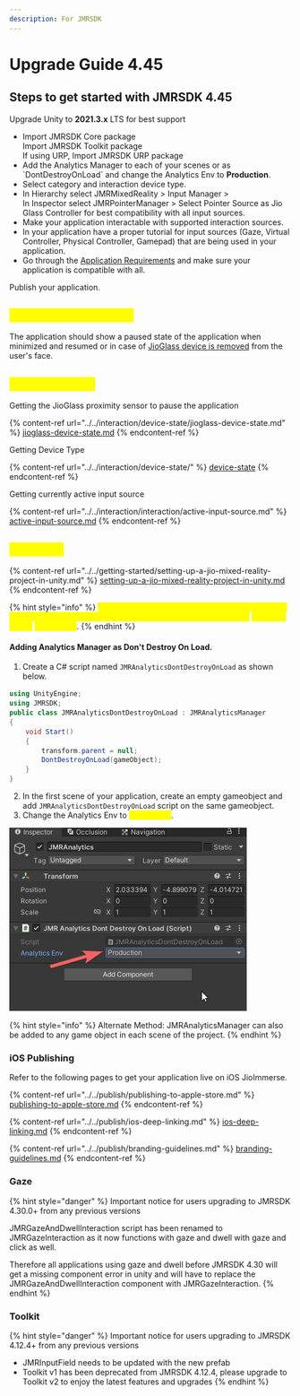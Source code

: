 ```yaml
---
description: For JMRSDK
---
```


# Upgrade Guide 4.45

## Steps to get started with JMRSDK 4.45

Upgrade Unity to **2021.3.x** LTS for best support

* Import JMRSDK Core package\
  Import JMRSDK Toolkit package\
  If using URP, Import JMRSDK URP package
* Add the Analytics Manager to each of your scenes or as \`DontDestroyOnLoad\` and change the Analytics Env to **Production**.
* Select category and interaction device type.
* In Hierarchy select JMRMixedReality > Input Manager > \
  In Inspector select JMRPointerManager > Select Pointer Source as Jio Glass Controller for best compatibility with all input sources.
* Make your application interactable with supported interaction sources.
* In your application have a proper tutorial for input sources (Gaze, Virtual Controller, Physical Controller, Gamepad) that are being used in your application.&#x20;
* Go through the [Application Requirements](../application-requirements.md) and make sure your application is compatible with all.

Publish your application.

## <mark style="color:yellow;">JioGlass Device State</mark>

The application should show a paused state of the application when minimized and resumed or in case of [JioGlass device is removed](../../interaction/device-state/#jioglass-methods) from the user's face.

## <mark style="color:yellow;">Important APIs</mark>

Getting the JioGlass proximity sensor to pause the application

{% content-ref url="../../interaction/device-state/jioglass-device-state.md" %}
[jioglass-device-state.md](../../interaction/device-state/jioglass-device-state.md)
{% endcontent-ref %}

Getting Device Type

{% content-ref url="../../interaction/device-state/" %}
[device-state](../../interaction/device-state/)
{% endcontent-ref %}

Getting currently active input source

{% content-ref url="../../interaction/interaction/active-input-source.md" %}
[active-input-source.md](../../interaction/interaction/active-input-source.md)
{% endcontent-ref %}

## <mark style="color:yellow;">Analytics</mark>

{% content-ref url="../../getting-started/setting-up-a-jio-mixed-reality-project-in-unity.md" %}
[setting-up-a-jio-mixed-reality-project-in-unity.md](../../getting-started/setting-up-a-jio-mixed-reality-project-in-unity.md)
{% endcontent-ref %}

{% hint style="info" %}
<mark style="color:yellow;">This is compulsory to add the analytics manager to each of your scenes or as \`Dont destroy on load\` and change the</mark> <mark style="color:yellow;">Analytics Env to</mark> <mark style="color:yellow;"></mark><mark style="color:yellow;">**Production**</mark>.
{% endhint %}

#### Adding Analytics Manager as Don't Destroy On Load.

1. Create a C# script named `JMRAnalyticsDontDestroyOnLoad` as shown below.

```csharp
using UnityEngine;
using JMRSDK;
public class JMRAnalyticsDontDestroyOnLoad : JMRAnalyticsManager
{
    void Start()
    {
        transform.parent = null;
        DontDestroyOnLoad(gameObject);
    }
}
```

2. In the first scene of your application, create an empty gameobject and add `JMRAnalyticsDontDestroyOnLoad` script on the same gameobject.
3. Change the Analytics Env to <mark style="color:yellow;">**Production**</mark>.

<img src="../../.gitbook/assets/image (11).png" alt="" data-size="original">

{% hint style="info" %}
Alternate Method: JMRAnalyticsManager can also be added to any game object in each scene of the project.
{% endhint %}

### iOS Publishing

Refer to the following pages to get your application live on iOS JioImmerse.

{% content-ref url="../../publish/publishing-to-apple-store.md" %}
[publishing-to-apple-store.md](../../publish/publishing-to-apple-store.md)
{% endcontent-ref %}

{% content-ref url="../../publish/ios-deep-linking.md" %}
[ios-deep-linking.md](../../publish/ios-deep-linking.md)
{% endcontent-ref %}

{% content-ref url="../../publish/branding-guidelines.md" %}
[branding-guidelines.md](../../publish/branding-guidelines.md)
{% endcontent-ref %}

### Gaze

{% hint style="danger" %}
Important notice for users upgrading to JMRSDK 4.30.0+ from any previous versions

JMRGazeAndDwellInteraction script has been renamed to JMRGazeInteraction as it now functions with gaze and dwell with gaze and click as well.

Therefore all applications using gaze and dwell before JMRSDK 4.30 will get a missing component error in unity and will have to replace the JMRGazeAndDwellInteraction component with JMRGazeInteraction.
{% endhint %}

### Toolkit

{% hint style="danger" %}
Important notice for users upgrading to JMRSDK 4.12.4+ from any previous versions

* JMRInputField needs to be updated with the new prefab
* Toolkit v1 has been deprecated from JMRSDK 4.12.4, please upgrade to Toolkit v2 to enjoy the latest features and upgrades
{% endhint %}
